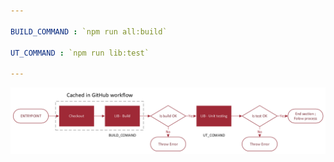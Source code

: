 ```yaml
---

BUILD_COMMAND : `npm run all:build`

UT_COMMAND : `npm run lib:test`

---
```


![build & test.png](build%20&%20test.png)
